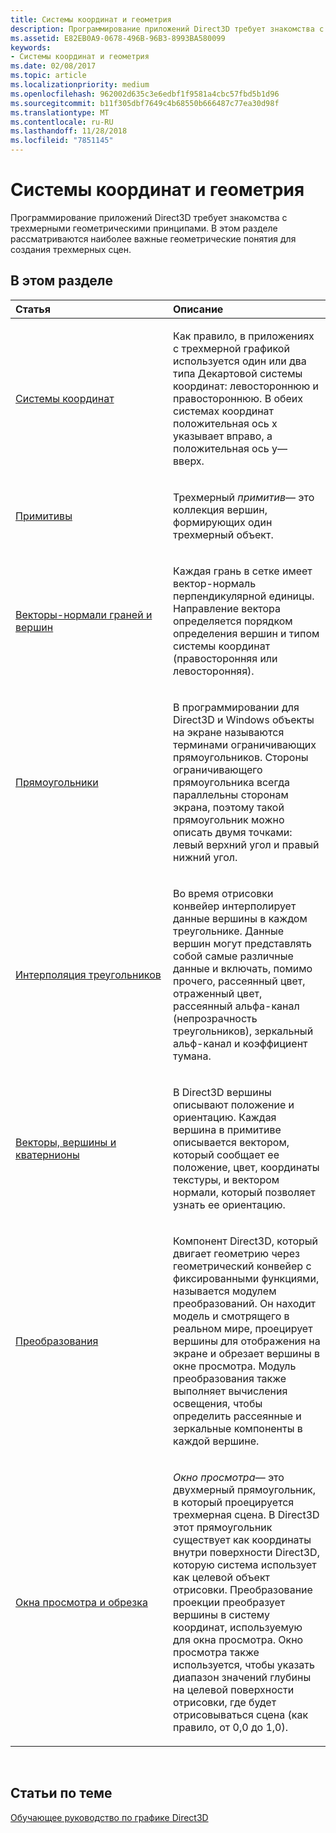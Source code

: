 ```yaml
---
title: Системы координат и геометрия
description: Программирование приложений Direct3D требует знакомства с трехмерными геометрическими принципами. В этом разделе рассматриваются наиболее важные геометрические понятия для создания трехмерных сцен.
ms.assetid: E82EB0A9-0678-496B-96B3-8993BA580099
keywords:
- Системы координат и геометрия
ms.date: 02/08/2017
ms.topic: article
ms.localizationpriority: medium
ms.openlocfilehash: 962002d635c3e6edbf1f9581a4cbc57fbd5b1d96
ms.sourcegitcommit: b11f305dbf7649c4b68550b666487c77ea30d98f
ms.translationtype: MT
ms.contentlocale: ru-RU
ms.lasthandoff: 11/28/2018
ms.locfileid: "7851145"
---
```

# <a name="coordinate-systems-and-geometry"></a>Системы координат и геометрия


Программирование приложений Direct3D требует знакомства с трехмерными геометрическими принципами. В этом разделе рассматриваются наиболее важные геометрические понятия для создания трехмерных сцен.

## <a name="span-idin-this-sectionspanin-this-section"></a><span id="in-this-section"></span>В этом разделе


<table>
<colgroup>
<col width="50%" />
<col width="50%" />
</colgroup>
<thead>
<tr class="header">
<th align="left">Статья</th>
<th align="left">Описание</th>
</tr>
</thead>
<tbody>
<tr class="odd">
<td align="left"><p><a href="coordinate-systems.md">Системы координат</a></p></td>
<td align="left"><p>Как правило, в приложениях с трехмерной графикой используется один или два типа Декартовой системы координат: левостороннюю и правостороннюю. В обеих системах координат положительная ось x указывает вправо, а положительная ось y— вверх.</p></td>
</tr>
<tr class="even">
<td align="left"><p><a href="primitives.md">Примитивы</a></p></td>
<td align="left"><p>Трехмерный <em>примитив</em>— это коллекция вершин, формирующих один трехмерный объект.</p></td>
</tr>
<tr class="odd">
<td align="left"><p><a href="face-and-vertex-normal-vectors.md">Векторы-нормали граней и вершин</a></p></td>
<td align="left"><p>Каждая грань в сетке имеет вектор-нормаль перпендикулярной единицы. Направление вектора определяется порядком определения вершин и типом системы координат (правосторонняя или левосторонняя).</p></td>
</tr>
<tr class="even">
<td align="left"><p><a href="rectangles.md">Прямоугольники</a></p></td>
<td align="left"><p>В программировании для Direct3D и Windows объекты на экране называются терминами ограничивающих прямоугольников. Стороны ограничивающего прямоугольника всегда параллельны сторонам экрана, поэтому такой прямоугольник можно описать двумя точками: левый верхний угол и правый нижний угол.</p></td>
</tr>
<tr class="odd">
<td align="left"><p><a href="triangle-interpolation.md">Интерполяция треугольников</a></p></td>
<td align="left"><p>Во время отрисовки конвейер интерполирует данные вершины в каждом треугольнике. Данные вершин могут представлять собой самые различные данные и включать, помимо прочего, рассеянный цвет, отраженный цвет, рассеянный альфа-канал (непрозрачность треугольников), зеркальный альф-канал и коэффициент тумана.</p></td>
</tr>
<tr class="even">
<td align="left"><p><a href="vectors--vertices--and-quaternions.md">Векторы, вершины и кватернионы</a></p></td>
<td align="left"><p>В Direct3D вершины описывают положение и ориентацию. Каждая вершина в примитиве описывается вектором, который сообщает ее положение, цвет, координаты текстуры, и вектором нормали, который позволяет узнать ее ориентацию.</p></td>
</tr>
<tr class="odd">
<td align="left"><p><a href="transforms.md">Преобразования</a></p></td>
<td align="left"><p>Компонент Direct3D, который двигает геометрию через геометрический конвейер с фиксированными функциями, называется модулем преобразований. Он находит модель и смотрящего в реальном мире, проецирует вершины для отображения на экране и обрезает вершины в окне просмотра. Модуль преобразования также выполняет вычисления освещения, чтобы определить рассеянные и зеркальные компоненты в каждой вершине.</p></td>
</tr>
<tr class="even">
<td align="left"><p><a href="viewports-and-clipping.md">Окна просмотра и обрезка</a></p></td>
<td align="left"><p><em>Окно просмотра</em>— это двухмерный прямоугольник, в который проецируется трехмерная сцена. В Direct3D этот прямоугольник существует как координаты внутри поверхности Direct3D, которую система использует как целевой объект отрисовки. Преобразование проекции преобразует вершины в систему координат, используемую для окна просмотра. Окно просмотра также используется, чтобы указать диапазон значений глубины на целевой поверхности отрисовки, где будет отрисовываться сцена (как правило, от 0,0 до 1,0).</p></td>
</tr>
</tbody>
</table>

 

## <a name="span-idrelated-topicsspanrelated-topics"></a><span id="related-topics"></span>Статьи по теме


[Обучающее руководство по графике Direct3D](index.md)

 

 




